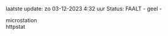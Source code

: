 laatste update: 
zo 03-12-2023  4:32   uur 
Status: FAALT - geel - 
<div class="service R">microstation</div><div class="service G">httpstat</div>